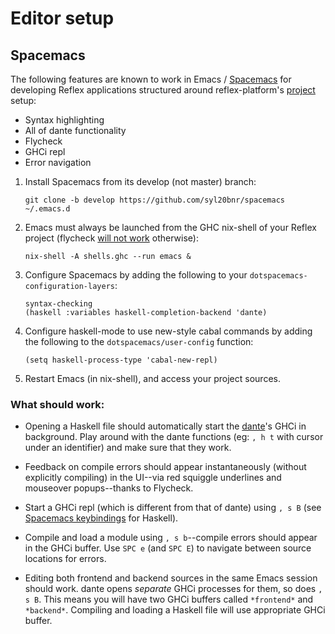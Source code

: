 # Editor setup

## Spacemacs

The following features are known to work in Emacs / [Spacemacs](https://github.com/syl20bnr/spacemacs) for developing Reflex applications structured around reflex-platform's [project](project-development.md) setup:

- Syntax highlighting
- All of dante functionality
- Flycheck
- GHCi repl
- Error navigation

1. Install Spacemacs from its develop (not master) branch:
   ```
   git clone -b develop https://github.com/syl20bnr/spacemacs ~/.emacs.d
   ```
1. Emacs must always be launched from the GHC nix-shell of your Reflex project (flycheck [will not work](https://github.com/flycheck/flycheck-haskell/issues/65) otherwise):
   ```
   nix-shell -A shells.ghc --run emacs &
   ```
1. Configure Spacemacs by adding the following to your `dotspacemacs-configuration-layers`:
   ```
   syntax-checking
   (haskell :variables haskell-completion-backend 'dante)
   ```
1. Configure haskell-mode to use new-style cabal commands by adding the following to the `dotspacemacs/user-config` function:
   ```
   (setq haskell-process-type 'cabal-new-repl)
   ```
1. Restart Emacs (in nix-shell), and access your project sources.

### What should work:

- Opening a Haskell file should automatically start the [dante](https://github.com/jyp/dante)'s GHCi in background. Play around with the dante functions (eg: `, h t` with cursor under an identifier) and make sure that they work.

- Feedback on compile errors should appear instantaneously (without explicitly compiling) in the UI--via red squiggle underlines and mouseover popups--thanks to Flycheck.

- Start a GHCi repl (which is different from that of dante) using `, s B` (see [Spacemacs keybindings](https://github.com/syl20bnr/spacemacs/tree/master/layers/%2Blang/haskell#key-bindings) for Haskell). 

- Compile and load a module using `, s b`--compile errors should appear in the GHCi buffer. Use `SPC e` (and `SPC E`) to navigate between source locations for errors.

- Editing both frontend and backend sources in the same Emacs session should work. dante opens *separate* GHCi processes for them, so does `, s B`. This means you will have two GHCi buffers called `*frontend*` and `*backend*`. Compiling and loading a Haskell file will use appropriate GHCi buffer.
